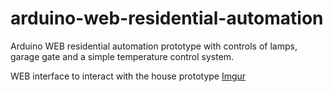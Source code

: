 # arduino-web-residential-automation
Arduino WEB residential automation prototype with controls of lamps, garage gate and a simple temperature control system. 


WEB interface to interact with the house prototype
[Imgur](http://i.imgur.com/u9d5Sfv.png)



